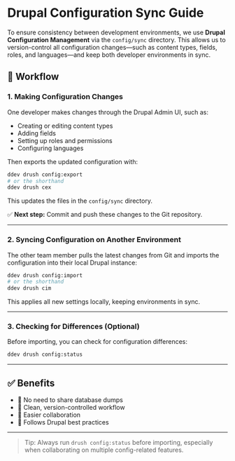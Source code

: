 # Drupal Configuration Sync Guide

To ensure consistency between development environments, we use **Drupal Configuration Management** via the `config/sync` directory. This allows us to version-control all configuration changes—such as content types, fields, roles, and languages—and keep both developer environments in sync.

## 🚀 Workflow

### 1. Making Configuration Changes

One developer makes changes through the Drupal Admin UI, such as:

- Creating or editing content types
- Adding fields
- Setting up roles and permissions
- Configuring languages

Then exports the updated configuration with:

```bash
ddev drush config:export
# or the shorthand
ddev drush cex
```

This updates the files in the `config/sync` directory.

✅ **Next step:** Commit and push these changes to the Git repository.

---

### 2. Syncing Configuration on Another Environment

The other team member pulls the latest changes from Git and imports the configuration into their local Drupal instance:

```bash
ddev drush config:import
# or the shorthand
ddev drush cim
```

This applies all new settings locally, keeping environments in sync.

---

### 3. Checking for Differences (Optional)

Before importing, you can check for configuration differences:

```bash
ddev drush config:status
```

---

## ✅ Benefits

- 🔁 No need to share database dumps  
- 📁 Clean, version-controlled workflow  
- 🤝 Easier collaboration  
- 📐 Follows Drupal best practices  

---

> Tip: Always run `drush config:status` before importing, especially when collaborating on multiple config-related features.
